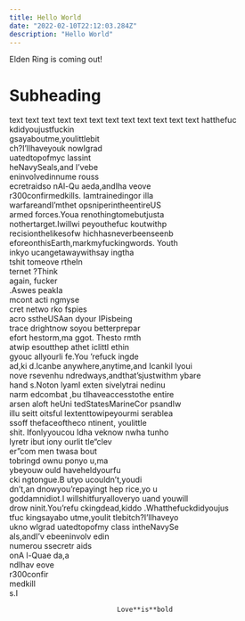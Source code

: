 ```yaml
---
title: Hello World
date: "2022-02-10T22:12:03.284Z"
description: "Hello World"
---
```


Elden Ring is coming out!
# Subheading


text text text text
text text text text
text text text text
                                  hatthefuc                                         
                              kdidyoujustfuckin                                     
                          gsayaboutme,youlittlebit                                  
                  ch?I’llhaveyouk           nowIgrad                                
               uatedtopofmyc                  lassint                               
             heNavySeals,and                   I’vebe                               
             eninvolvedinnume                   rouss                               
             ecretraidso nAl-Qu    aeda,andIha  veove                               
             r300confirmedkills. Iamtrainedingor illa                               
             warfareandI’mthet  opsniperintheentireUS                               
            armed  forces.Youa  renothingtomebutjusta                               
           nothertarget.Iwillwi peyouthefuc koutwithp                               
          recisionthelikesofw   hichhasneverbeenseenb                               
         eforeonthisEarth,markmyfuckingwords.  Youth                                
        inkyo          ucangetawaywithsay     ingtha                                
       tshit                      tomeove     rtheIn                                
      ternet                                 ?Think                                 
     again,                                 fucker                                  
    .Aswes                                  peakIa                                  
    mcont                      acti        ngmyse                                   
    cret                      netwo rko   fspies                                    
    acro                      sstheUSAan  dyour                         IPisbeing   
   trace                      drightnow  soyou                        betterprepar  
   efort                     hestorm,ma ggot.                       Thesto    rmth  
   atwip                     esoutthep  athet                     iclittl    ethin  
   gyouc                    allyourli  fe.You                   ’refuck     ingde   
   ad,ki                    d.Icanbe   anywhere,anytime,and   Icankil     lyoui     
    nove                   rsevenhu    ndredways,andthat’sjustwithm      ybare      
    hand                   s.Noton     lyamI   exten   sivelytrai      nedinu       
    narm                  edcombat      ,bu   tIhaveaccesstothe      entire         
    arsen               aloft heUni         tedStatesMarineCor     psandIw          
     illu             seitt  oitsful         lextenttowipeyourmi   serablea         
     ssoff            thefaceoftheco                     ntinent,    youlittle      
      shit.            Ifonlyyoucou              ldha       veknow  nwha tunho      
      lyretr              ibut                   iony        ourlit  tle“clev       
       er”com                                men              twasa    bout         
        tobringd                            ownu              ponyo     u,ma        
           ybeyouw                          ould              haveheldyourfu        
 cki        ngtongue.B                       utyo           ucouldn’t,youdi         
dn’t,an    dnowyou’repayingt                  hep         rice,yo    u              
goddamnidiot.I willshitfuryalloveryo           uand    youwill                      
drow ninit.You’refu    ckingdead,kiddo .Whatthefuckdidyoujus                        
 tfuc  kingsayabo         utme,youlit tlebitch?I’llhaveyo                           
  ukno   wIgrad         uatedtopofmy class intheNavySe                              
   als,andI’v           ebeeninvolv  edin                                           
    numerou              ssecretr   aids                                            
      onA                l-Quae    da,a                                             
                          ndIhav  eove                                              
                           r300confir                                               
                             medkill                                                
                               s.I           


                               Love**is**bold 

